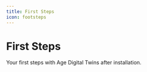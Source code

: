 ```yaml
---
title: First Steps
icon: footsteps
---
```


# First Steps

Your first steps with Age Digital Twins after installation.
